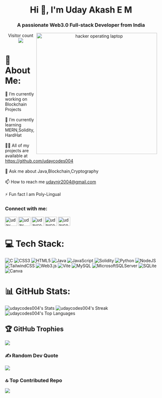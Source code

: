 <h1 align="center">Hi 👋, I'm Uday Akash E M</h1>
<h3 align="center">A passionate Web3.0 Full-stack Developer from India</h3>
<p align="center" alt="coding" />
<img src="https://cdn-learn.adafruit.com/assets/assets/000/112/622/medium800/programming_GitHub_logo_with_mark.png?1656187481"
alt="hacker operating laptop" style="float: right; width: 400px;" />

<p align="center"> 
  Visitor count<br>
  <img src="https://profile-counter.glitch.me/udaycodes004/count.svg" />
</p>

# 💫 About Me:
🔭 I’m currently working on Blockchain Projects<br><br>🌱 I’m currently learning MERN,Solidity,HardHat<br><br>👨‍💻 All of my projects are available at https://github.com/udaycodes004<br><br>💬 Ask me about Java,Blockchain,Cryptography<br><br>📫 How to reach me udaynjr2004@gmail.com<br><br>⚡ Fun fact I am Poly-Lingual

<h3 align="left">Connect with me:</h3>
<p align="left">
<a href="https://www.linkedin.com/in/uday-akash-e-m-2b31a3261/" target="blank"><img align="center" src="https://raw.githubusercontent.com/rahuldkjain/github-profile-readme-generator/master/src/images/icons/Social/linked-in-alt.svg" alt="uday akash e m" height="30" width="40" /></a>
<a href="https://instagram.com/uday._.njr1k" target="blank"><img align="center" src="https://raw.githubusercontent.com/rahuldkjain/github-profile-readme-generator/master/src/images/icons/Social/instagram.svg" alt="uday._.njr1k" height="30" width="40" /></a>
<a href="https://www.leetcode.com/udaycodesleet" target="blank"><img align="center" src="https://raw.githubusercontent.com/rahuldkjain/github-profile-readme-generator/master/src/images/icons/Social/leet-code.svg" alt="udaycodesleet" height="30" width="40" /></a>
<a href="https://www.skillrack.com/faces/resume.xhtml?id=415178&key=70c65683bebff411fe32260cd350e1d5e42e2113" target="blank"><img align="center" src="https://media.licdn.com/dms/image/v2/C4D0BAQEq2uAbuhweNw/company-logo_200_200/company-logo_200_200/0/1631340864382?e=2147483647&v=beta&t=eI1RmvHAoToulNMQgS9nX3PSR50hBlL8u8mQBiWql-c" alt="udaycodesleet" height="30" width="40" /></a>
<a href="mailto:udaynjr2004@gmail.com" target="blank"><img align="center" src="https://static.vecteezy.com/system/resources/previews/022/484/508/non_2x/google-mail-gmail-icon-logo-symbol-free-png.png" alt="udaycodesleet" height="30" width="40" /></a>
</p>
</p>
</p>


# 💻 Tech Stack:
![C](https://img.shields.io/badge/c-%2300599C.svg?style=flat-square&logo=c&logoColor=white) ![CSS3](https://img.shields.io/badge/css3-%231572B6.svg?style=flat-square&logo=css3&logoColor=white) ![HTML5](https://img.shields.io/badge/html5-%23E34F26.svg?style=flat-square&logo=html5&logoColor=white) ![Java](https://img.shields.io/badge/java-%23ED8B00.svg?style=flat-square&logo=openjdk&logoColor=white) ![JavaScript](https://img.shields.io/badge/javascript-%23323330.svg?style=flat-square&logo=javascript&logoColor=%23F7DF1E) ![Solidity](https://img.shields.io/badge/Solidity-%23363636.svg?style=flat-square&logo=solidity&logoColor=white) ![Python](https://img.shields.io/badge/python-3670A0?style=flat-square&logo=python&logoColor=ffdd54) ![NodeJS](https://img.shields.io/badge/node.js-6DA55F?style=flat-square&logo=node.js&logoColor=white) ![TailwindCSS](https://img.shields.io/badge/tailwindcss-%2338B2AC.svg?style=flat-square&logo=tailwind-css&logoColor=white) ![Web3.js](https://img.shields.io/badge/web3.js-F16822?style=flat-square&logo=web3.js&logoColor=white) ![Vite](https://img.shields.io/badge/vite-%23646CFF.svg?style=flat-square&logo=vite&logoColor=white) ![MySQL](https://img.shields.io/badge/mysql-4479A1.svg?style=flat-square&logo=mysql&logoColor=white) ![MicrosoftSQLServer](https://img.shields.io/badge/Microsoft%20SQL%20Server-CC2927?style=flat-square&logo=microsoft%20sql%20server&logoColor=white) ![SQLite](https://img.shields.io/badge/sqlite-%2307405e.svg?style=flat-square&logo=sqlite&logoColor=white) ![Canva](https://img.shields.io/badge/Canva-%2300C4CC.svg?style=flat-square&logo=Canva&logoColor=white)
# 📊 GitHub Stats:

![udaycodes004's Stats](https://github-readme-stats.vercel.app/api?username=udaycodes004&theme=radical&show_icons=true&hide_border=true&count_private=true)
![udaycodes004's Streak](https://github-readme-streak-stats.herokuapp.com/?user=udaycodes004&theme=radical&hide_border=true)
![udaycodes004's Top Languages](https://github-readme-stats.vercel.app/api/top-langs/?username=udaycodes004&theme=radical&show_icons=true&hide_border=true&layout=compact)


## 🏆 GitHub Trophies
![](https://github-profile-trophy.vercel.app/?username=udaycodes004&theme=neon&no-frame=false&no-bg=false&margin-w=4)

### ✍️ Random Dev Quote
![](https://quotes-github-readme.vercel.app/api?type=horizontal&theme=dark)

### 🔝 Top Contributed Repo
![](https://github-contributor-stats.vercel.app/api?username=udaycodes004&limit=5&theme=dark&combine_all_yearly_contributions=true)





